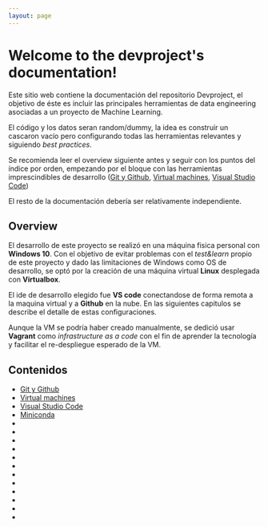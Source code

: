 ```yaml
---
layout: page 
---
```


# Welcome to the devproject's documentation!

Este sitio web contiene la documentación del repositorio Devproject, el objetivo de éste es incluir las principales herramientas de data engineering asociadas a un proyecto de Machine Learning.

El código y los datos seran random/dummy, la idea es construir un cascaron vacío pero configurando todas las herramientas relevantes y siguiendo *best practices*.

Se recomienda leer el overview siguiente antes y seguir con los puntos del índice por orden, empezando por el bloque con las herramientas imprescindibles de desarrollo ([Git y Github](git.md), [Virtual machines](vagrant.md), [Visual Studio Code](vscode.md))

El resto de la documentación debería ser relativamente independiente.

## Overview

El desarrollo de este proyecto se realizó en una máquina fisica personal con **Windows 10**. Con el objetivo de evitar problemas con el *test&learn* propio de este proyecto y dado las limitaciones de Windows como OS de desarrollo, se optó por la creación de una máquina virtual **Linux** desplegada con **Virtualbox**.

El ide de desarrollo elegido fue **VS code** conectandose de forma remota a la maquina virtual y a **Github** en la nube. En las siguientes capitulos se describe el detalle de estas configuraciones.

Aunque la VM se podría haber creado manualmente, se dedició usar **Vagrant** como *infrastructure as a code* con el fin de aprender la tecnología y facilitar el re-despliegue esperado de la VM.

## Contenidos
* [Git y Github](git.md)
* [Virtual machines](VMs.md)
* [Visual Studio Code](vscode.md)
* [Miniconda](miniconda.md)
* []()
* []()
* []()
* []()
* []()
* []()
* []()
* []()
* []()
* []()
* []()
* []() 

